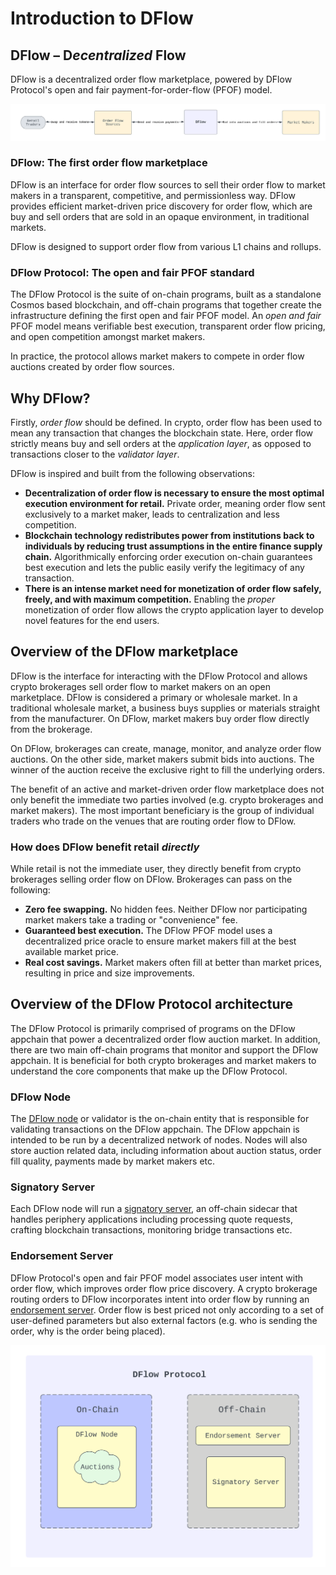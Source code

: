 # Introduction to DFlow

## DFlow – D*ecentralized* Flow

DFlow is a decentralized order flow marketplace, powered by DFlow Protocol's open and fair payment-for-order-flow (PFOF) model.

![Image title](/diagrams/DFlow-Overview.svg)

### DFlow: The first order flow marketplace

DFlow is an interface for order flow sources to sell their order flow to market makers in a transparent, competitive, and permissionless way. DFlow provides efficient market-driven price discovery for order flow, which are buy and sell orders that are sold in an opaque environment, in traditional markets.

DFlow is designed to support order flow from various L1 chains and rollups.

### DFlow Protocol: The open and fair PFOF standard

The DFlow Protocol is the suite of on-chain programs, built as a standalone Cosmos based blockchain, and off-chain programs that together create the infrastructure defining the first open and fair PFOF model. An _open and fair_ PFOF model means verifiable best execution, transparent order flow pricing, and open competition amongst market makers.

In practice, the protocol allows market makers to compete in order flow auctions created by order flow sources.

## Why DFlow?

Firstly, _order flow_ should be defined. In crypto, order flow has been used to mean any transaction that changes the blockchain state. Here, order flow strictly means buy and sell orders at the _application layer_, as opposed to transactions closer to the _validator layer_.

DFlow is inspired and built from the following observations:

- **Decentralization of order flow is necessary to ensure the most optimal execution environment for retail.** Private order, meaning order flow sent exclusively to a market maker, leads to centralization and less competition.
- **Blockchain technology redistributes power from institutions back to individuals by reducing trust assumptions in the entire finance supply chain.** Algorithmically enforcing order execution on-chain guarantees best execution and lets the public easily verify the legitimacy of any transaction.
- **There is an intense market need for monetization of order flow safely, freely, and with maximum competition.** Enabling the _proper_ monetization of order flow allows the crypto application layer to develop novel features for the end users.

## Overview of the DFlow marketplace

DFlow is the interface for interacting with the DFlow Protocol and allows crypto brokerages sell order flow to market makers on an open marketplace. DFlow is considered a primary or wholesale market. In a traditional wholesale market, a business buys supplies or materials straight from the manufacturer. On DFlow, market makers buy order flow directly from the brokerage.

On DFlow, brokerages can create, manage, monitor, and analyze order flow auctions. On the other side, market makers submit bids into auctions. The winner of the auction receive the exclusive right to fill the underlying orders.

The benefit of an active and market-driven order flow marketplace does not only benefit the immediate two parties involved (e.g. crypto brokerages and market makers). The most important beneficiary is the group of individual traders who trade on the venues that are routing order flow to DFlow.

### How does DFlow benefit retail _directly_

While retail is not the immediate user, they directly benefit from crypto brokerages selling order flow on DFlow. Brokerages can pass on the following:

- **Zero fee swapping.** No hidden fees. Neither DFlow nor participating market makers take a trading or "convenience" fee.
- **Guaranteed best execution.** The DFlow PFOF model uses a decentralized price oracle to ensure market makers fill at the best available market price.
- **Real cost savings.** Market makers often fill at better than market prices, resulting in price and size improvements.

## Overview of the DFlow Protocol architecture

The DFlow Protocol is primarily comprised of programs on the DFlow appchain that power a decentralized order flow auction market. In addition, there are two main off-chain programs that monitor and support the DFlow appchain. It is beneficial for both crypto brokerages and market makers to understand the core components that make up the DFlow Protocol.

### DFlow Node

The [DFlow node](dflow-node.md) or validator is the on-chain entity that is responsible for validating transactions on the DFlow appchain. The DFlow appchain is intended to be run by a decentralized network of nodes. Nodes will also store auction related data, including information about auction status, order fill quality, payments made by market makers etc.

### Signatory Server

Each DFlow node will run a [signatory server](signatory-server.md), an off-chain sidecar that handles periphery applications including processing quote requests, crafting blockchain transactions, monitoring bridge transactions etc.

### Endorsement Server

DFlow Protocol's open and fair PFOF model associates user intent with order flow, which improves order flow price discovery. A crypto brokerage routing orders to DFlow incorporates intent into order flow by running an [endorsement server](endorsement-server.md). Order flow is best priced not only according to a set of user-defined parameters but also external factors (e.g. who is sending the order, why is the order being placed).

![Image title](/diagrams/DFlow-Protocol.svg)
